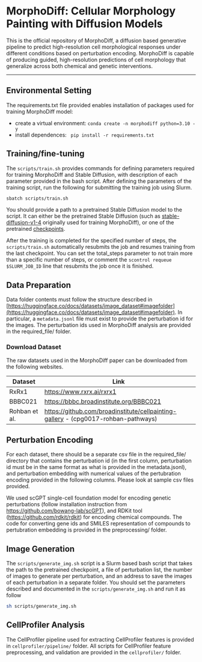 # MorphoDiff: Cellular Morphology Painting with Diffusion Models

This is the official repository of MorphoDiff, a diffusion based generative pipeline to predict high-resolution cell morphological responses under different conditions based on perturbation encoding.  MorphoDiff is capable of producing guided, high-resolution predictions of cell morphology that generalize across both chemical and genetic interventions.

---

## Environmental Setting

The requirements.txt file provided enables installation of packages used for training MorphoDiff model:

- create a virtual environment: `conda create -n morphodiff python=3.10 -y`
- install dependences: ` pip install -r requirements.txt`

<!-- ## Codebase overview

Code used for data processing, training and validaiton presented in the MorphoDiff manuscript are provided in this repository. Model weights as well as the hyperparameter configuration will be provided publicly upon acceptance.

```bash
├── code
│   ├── bash # Containing (Slurm) bash scripts for training, image generation, and testing generated images
│   ├── cellprofiler # Containing CellProfiler pipelines used for feature extraction, and Python scripts used for feature preprocessing and analysis
│   ├── evaluation # Containing Python scripts for image generation and distance metric calculation
│   ├── preprocessing # Contatinig Python scripts used for data pre-processing
│   ├── cell_cropped_benchmarking_code # Contatinig scripts used for cell-cropped image analysis 
│   ├── required_file # Contatining files required for perturbation encoding of all datasets (perturbation encoded vectors)
│   ├── perturbation_encoder.py # Implementation of perturbation encoding class as part of the MorphoDiff pipeline
│   └── train_text_to_image_cell_painting.py # The modified training script of Stable Diffusion
``` -->

## Training/fine-tuning

The `scripts/train.sh` provides commands for defining parameters required for training MorphoDiff and Stable Diffusion, with description of each parameter provided in the bash script. After defining the parameters of the training script, run the following for submitting the training job using Slurm.

```bash
sbatch scripts/train.sh
```

You should provide a path to a pretrained Stable Diffusion model to the script. It can either be the pretrained Stable Diffusion (such as [stable-diffusion-v1-4](https://huggingface.co/CompVis/stable-diffusion-v1-4) originally used for training MorphoDiff), or one of the pretrained [checkpoints](https://huggingface.co/navidi/MorphoDiff_checkpoints/tree/main).

After the training is completed for the specified number of steps, the `scripts/train.sh` automatically resubmits the job and resumes training from the last checkpoint. You can set the total_steps parameter to not train more than a specific number of steps, or comment the `scontrol requeue $SLURM_JOB_ID` line that resubmits the job once it is finished.

## Data Preparation

Data folder contents must follow the structure described in [https://huggingface.co/docs/datasets/image_dataset#imagefolder](https://huggingface.co/docs/datasets/image_dataset#imagefolder). In particular, a `metadata.jsonl` file must exist to provide the perturbation id for the images. The perturbation ids used in MorphoDiff analysis are provided in the required_file/ folder.

### Download Dataset

The raw datasets used in the MorphoDiff paper can be downloaded from the following websites.

| Dataset       | Link                                                                               |
| ------------- | ---------------------------------------------------------------------------------- |
| RxRx1         | https://www.rxrx.ai/rxrx1                                                          |
| BBBC021       | https://bbbc.broadinstitute.org/BBBC021                                            |
| Rohban et al. | https://github.com/broadinstitute/cellpainting-gallery - (cpg0017-rohban-pathways) |

## Perturbation Encoding

For each dataset, there should be a separate csv file in the required_file/ directory that contains the perturbation id (in the first column, perturbation id must be in the same format as what is provided in the metadata.jsonl), and perturbation embedding with numerical values of the pertubration encoding provided in the following columns. Please look at sample csv files provided.

We used scGPT single-cell foundation model for encoding genetic perturbations (follow installation instruction from https://github.com/bowang-lab/scGPT), and RDKit tool (https://github.com/rdkit/rdkit) for encoding chemical compounds. The code for converting gene ids and SMILES representation of compounds to pertubration embedding is provided in the preprocessing/ folder.

## Image Generation

The `scripts/generate_img.sh` script is a Slurm based bash script that takes the path to the pretrained checkpoint, a file of perturbation list, the number of images to generate per perturbation, and an address to save the images of each perturbation in a separate folder. You should set the parameters described and documented in the `scripts/generate_img.sh` and run it as follow

```bash
sh scripts/generate_img.sh
```

## CellProfiler Analysis

The CellProfiler pipeline used for extracting CellProfiler features is provided in `cellprofiler/pipeline/` folder. All scripts for CellProfiler feature preprocessing, and validation are provided in the `cellprofiler/` folder.
